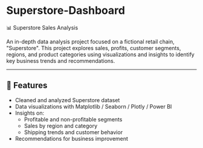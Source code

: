 # Superstore-Dashboard
📊 Superstore Sales Analysis

An in-depth data analysis project focused on a fictional retail chain, "Superstore". This project explores sales, profits, customer segments, regions, and product categories using visualizations and insights to identify key business trends and recommendations.

---

## 🚀 Features

- Cleaned and analyzed Superstore dataset
- Data visualizations with Matplotlib / Seaborn / Plotly / Power BI
- Insights on:
  - Profitable and non-profitable segments
  - Sales by region and category
  - Shipping trends and customer behavior
- Recommendations for business improvement
